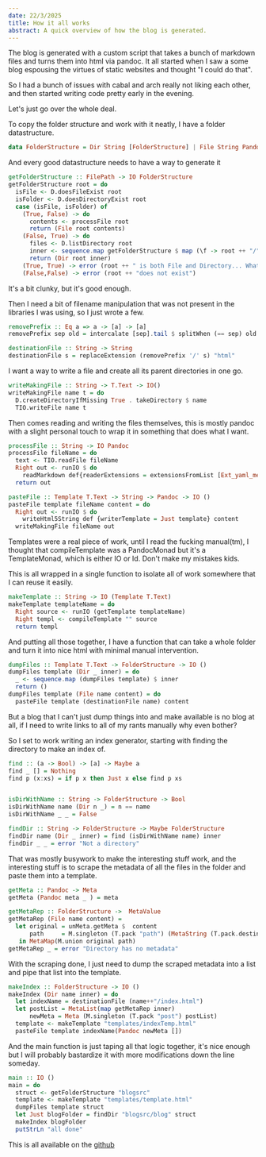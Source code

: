 ```yaml
---
date: 22/3/2025
title: How it all works
abstract: A quick overview of how the blog is generated.
---
```


The blog is generated with a custom script that takes a bunch of markdown files and turns them into html via pandoc.
It all started when I saw a some blog espousing the virtues of static websites and thought "I could do that".

So I had a bunch of issues with cabal and arch really not liking each other, and then started writing code pretty early in the evening.

Let's just go over the whole deal.


To copy the folder structure and work with it neatly, I have a folder datastructure.

``` haskell
data FolderStructure = Dir String [FolderStructure] | File String Pandoc deriving Show
```

And every good datastructure needs to have a way to generate it

```haskell
getFolderStructure :: FilePath -> IO FolderStructure
getFolderStructure root = do
  isFile <- D.doesFileExist root
  isFolder <- D.doesDirectoryExist root
  case (isFile, isFolder) of 
    (True, False) -> do
      contents <- processFile root
      return (File root contents)
    (False, True) -> do
      files <- D.listDirectory root
      inner <- sequence.map getFolderStructure $ map (\f -> root ++ "/" ++ f) files
      return (Dir root inner)
    (True, True) -> error (root ++ " is both File and Directory... What?")
    (False,False) -> error (root ++ "does not exist")
```

It's a bit clunky, but it's good enough.

Then I need a bit of filename manipulation that was not present in the libraries I was using, so I just wrote a few.

```haskell
removePrefix :: Eq a => a -> [a] -> [a]
removePrefix sep old = intercalate [sep].tail $ splitWhen (== sep) old

destinationFile :: String -> String
destinationFile s = replaceExtension (removePrefix '/' s) "html"
```

I want a way to write a file and create all its parent directories in one go.

```haskell
writeMakingFile :: String -> T.Text -> IO()
writeMakingFile name t = do
  D.createDirectoryIfMissing True . takeDirectory $ name
  TIO.writeFile name t
```

Then comes reading and writing the files themselves, this is mostly pandoc with a slight personal touch to wrap it in something that does what I want.

```haskell
processFile :: String -> IO Pandoc
processFile fileName = do
  text <- TIO.readFile fileName
  Right out <- runIO $ do
    readMarkdown def{readerExtensions = extensionsFromList [Ext_yaml_metadata_block, Ext_backtick_code_blocks, Ext_grid_tables, Ext_tex_math_dollars], readerStandalone = True} text
  return out

pasteFile :: Template T.Text -> String -> Pandoc -> IO ()
pasteFile template fileName content = do
  Right out <- runIO $ do
    writeHtml5String def {writerTemplate = Just template} content
  writeMakingFile fileName out  
```

Templates were a real piece of work, until I read the fucking manual(tm), I thought that compileTemplate was a PandocMonad but it's a TemplateMonad, which is either IO or Id.
Don't make my mistakes kids.

This is all wrapped in a single function to isolate all of work somewhere that I can reuse it easily.

```haskell
makeTemplate :: String -> IO (Template T.Text)
makeTemplate templateName = do 
  Right source <- runIO (getTemplate templateName)
  Right templ <- compileTemplate "" source
  return templ
```

And putting all those together, I have a function that can take a whole folder and turn it into nice html with minimal manual intervention.

```haskell
dumpFiles :: Template T.Text -> FolderStructure -> IO ()
dumpFiles template (Dir _ inner) = do
  _ <- sequence.map (dumpFiles template) $ inner
  return ()
dumpFiles template (File name content) = do
  pasteFile template (destinationFile name) content
```

But a blog that I can't just dump things into and make available is no blog at all, if I need to write links to all of my rants manually why even bother?

So I set to work writing an index generator, starting with finding the directory to make an index of.

```haskell
find :: (a -> Bool) -> [a] -> Maybe a
find _ [] = Nothing
find p (x:xs) = if p x then Just x else find p xs


isDirWithName :: String -> FolderStructure -> Bool
isDirWithName name (Dir n _) = n == name
isDirWithName _ _ = False

findDir :: String -> FolderStructure -> Maybe FolderStructure
findDir name (Dir _ inner) = find (isDirWithName name) inner
findDir _ _ = error "Not a directory"
```

That was mostly busywork to make the interesting stuff work, and the interesting stuff is to scrape the metadata of all the files in the folder and paste them into a template.

```haskell
getMeta :: Pandoc -> Meta
getMeta (Pandoc meta _ ) = meta

getMetaRep :: FolderStructure ->  MetaValue
getMetaRep (File name content) =
  let original = unMeta.getMeta $  content
      path     = M.singleton (T.pack "path") (MetaString (T.pack.destinationFile $ name))
   in MetaMap(M.union original path)
getMetaRep _ = error "Directory has no metadata"
```
With the scraping done, I just need to dump the scraped metadata into a list and pipe that list into the template.

```haskell
makeIndex :: FolderStructure -> IO ()
makeIndex (Dir name inner) = do
  let indexName = destinationFile (name++"/index.html")
  let postList = MetaList(map getMetaRep inner)
      newMeta = Meta (M.singleton (T.pack "post") postList)
  template <- makeTemplate "templates/indexTemp.html"
  pasteFile template indexName(Pandoc newMeta [])
```
And the main function is just taping all that logic together, it's nice enough but I will probably bastardize it with more modifications down the line someday.
```haskell
main :: IO ()
main = do
  struct <- getFolderStructure "blogsrc"
  template <- makeTemplate "templates/template.html"
  dumpFiles template struct
  let Just blogFolder = findDir "blogsrc/blog" struct
  makeIndex blogFolder
  putStrLn "all done"
```
This is all available on the [github](github.com/zepeacedust/zepeacedust.github.io)

